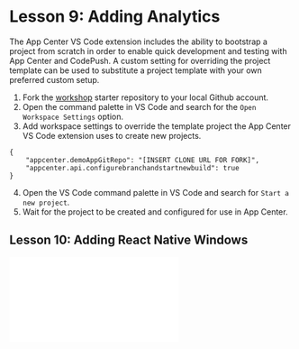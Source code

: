 # Lesson 9: Adding Analytics


The App Center VS Code extension includes the ability to bootstrap a project from scratch in order to enable quick development and testing with App Center and CodePush. A custom setting for overriding the project template can be used to substitute a project template with your own preferred custom setup.

1. Fork the [workshop](https://github.com/pniko/chain-react-2018) starter repository to your local Github account.
2. Open the command palette in VS Code and search for the `Open Workspace Settings` option.
3. Add workspace settings to override the template project the App Center VS Code extension uses to create new projects.
```
{
    "appcenter.demoAppGitRepo": "[INSERT CLONE URL FOR FORK]",
    "appcenter.api.configurebranchandstartnewbuild": true
}
```
4. Open the VS Code command palette in VS Code and search for `Start a new project`. 
5. Wait for the project to be created and configured for use in App Center.

## Lesson 10: Adding React Native Windows
![Continue](./10.md)